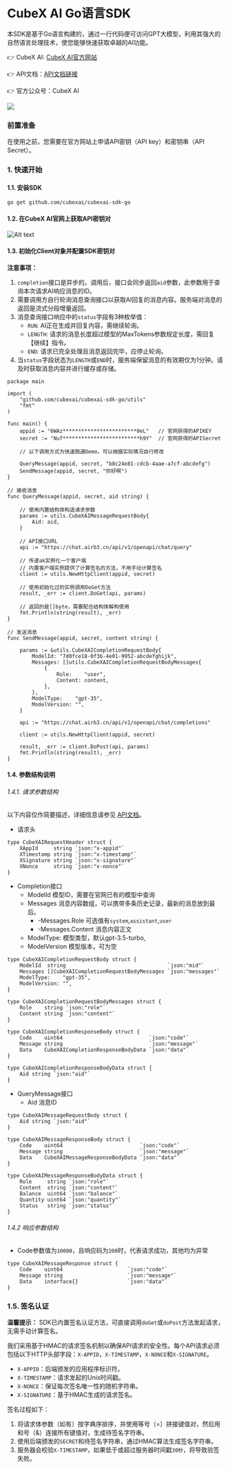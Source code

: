 # CubeX AI Go语言SDK

本SDK是基于Go语言构建的，通过一行代码便可访问GPT大模型，利用其强大的自然语言处理技术，使您能够快速获取卓越的AI功能。

👉 CubeX AI: [CubeX AI官方网站](https://www.airb3.com.cn/?ref=github)

👉 API文档：[API文档链接](https://apifox.com/apidoc/shared-c2de4a48-bf44-4a6c-aacc-554885ac180e)

👉 官方公众号：CubeX AI

<img src="./images/so.png" />

### 前置准备
在使用之前，您需要在官方网站上申请API密钥（API key）和密钥串（API Secret）。

### 1. 快速开始

#### 1.1. 安装SDK

```shell
go get github.com/cubexai/cubexai-sdk-go
```

#### 1.2. 在CubeX AI官网上获取API密钥对
![Alt text](./images/apikey.png)

#### 1.3. 初始化Client对象并配置SDK密钥对

**注意事项：**

1. `completion`接口是异步的。调用后，接口会同步返回`aid`参数，此参数用于查询本次请求AI响应消息的ID。
2. 需要调用方自行轮询消息查询接口以获取AI回复的消息内容。服务端对消息的返回是流式分段增量返回。
3. 消息查询接口响应中的`status`字段有3种枚举值：
    * `RUN`: AI正在生成并回复内容，需继续轮询。
    * `LENGTH`: 请求的消息长度超过模型的MaxTokens参数规定长度，需回复【继续】指令。
    * `END`: 请求已完全处理且消息返回完毕，应停止轮询。
4. 当`status`字段状态为`LENGTH`或`END`时，服务端保留消息的有效期仅为1分钟。请及时获取消息内容并进行缓存或存储。

```
package main

import (
	"github.com/cubexai/cubexai-sdk-go/utils"
	"fmt"
)

func main() {
	appid := "6WAz************************0eL"   // 官网获得的APIKEY
	secret := "Nuf*************************h9Y"  // 官网获得的APISecret

	// 以下调用方式为快速跑通Demo，可以根据实际情况自行修改

	QueryMessage(appid, secret, "b8c24e81-cdcb-4aae-a7cf-abcdefg")
	SendMessage(appid, secret, "你好啊")
}

// 接收消息
func QueryMessage(appid, secret, aid string) {

	// 使用内置结构体构造请求参数
	params := utils.CubeXAIMessageRequestBody{
		Aid: aid,
	}

	// API接口URL
	api := "https://chat.airb3.cn/api/v1/openapi/chat/query"

	// 传递ak实例化一个客户端
	// 内置客户端实例提供了计算签名的方法，不用手动计算签名
	client := utils.NewHttpClient(appid, secret)

	// 使用初始化过的实例调用DoGet方法
	result, _err := client.DoGet(api, params)

	// 返回的是[]byte，需要配合结构体解构使用
	fmt.Println(string(result), _err)
}

// 发送消息
func SendMessage(appid, secret, content string) {

	params := &utils.CubeXAICompletionRequestBody{
		ModelId: "7d0fce18-0f36-4e01-9952-abcdefghijk",
		Messages: []utils.CubeXAICompletionRequestBodyMessages{
			{
				Role:    "user",
				Content: content,
			},
		},
		ModelType:    "gpt-35",
		ModelVersion: "",
	}

	api := "https://chat.airb3.cn/api/v1/openapi/chat/completions"

	client := utils.NewHttpClient(appid, secret)

	result, _err := client.DoPost(api, params)
	fmt.Println(string(result), _err)
}
```

#### 1.4. 参数结构说明

###### 1.4.1. 请求参数结构

以下内容仅作简要描述，详细信息请参见 [API文档](https://apifox.com/apidoc/shared-c2de4a48-bf44-4a6c-aacc-554885ac180e)。

* 请求头

```
type CubeXAIRequestHeader struct {
	XAppId     string `json:"x-appid"`
	XTimestamp string `json:"x-timestamp"`
	XSignature string `json:"x-signature"`
	XNonce     string `json:"x-nonce"`
}
```

* Completion接口
    * ModelId 模型ID，需要在官网已有的模型中查询
    * Messages 消息内容数组，可以携带多条历史记录，最新的消息放到最后。
        * -Messages.Role 可选值有`system`,`assistant`,`user`
        * -Messages.Content 消息内容正文
	* ModelType:  模型类型，默认gpt-3.5-turbo,
	* ModelVersion 模型版本，可为空
```
type CubeXAICompletionRequestBody struct {
	ModelId  string                                 `json:"mid"`
	Messages []CubeXAICompletionRequestBodyMessages `json:"messages"`
	ModelType:    "gpt-35",
	ModelVersion: "",
}

type CubeXAICompletionRequestBodyMessages struct {
	Role    string `json:"role"`
	Content string `json:"content"`
}

type CubeXAICompletionResponseBody struct {
	Code    uint64                            `json:"code"`
	Message string                            `json:"message"`
	Data    CubeXAICompletionResponseBodyData `json:"data"`
}

type CubeXAICompletionResponseBodyData struct {
	Aid string `json:"aid"`
}
```

* QueryMessage接口
    * Aid 消息ID
```
type CubeXAIMessageRequestBody struct {
	Aid string `json:"aid"`
}

type CubeXAIMessageResponseBody struct {
	Code    uint64                         `json:"code"`
	Message string                         `json:"message"`
	Data    CubeXAIMessageResponseBodyData `json:"data"`
}

type CubeXAIMessageResponseBodyData struct {
	Role     string `json:"role"`
	Content  string `json:"content"`
	Balance  uint64 `json:"balance"`
	Quantity uint64 `json:"quantity"`
	Status   string `json:"status"`
}

```

###### 1.4.2 响应参数结构

* Code参数值为`10000`，且响应码为`200`时，代表请求成功，其他均为异常
    

```
type CubeXAIMessageResponse struct {
	Code    uint64                     `json:"code"`
	Message string                     `json:"message"`
	Data    interface{}                `json:"data"`
}
```

### 1.5. 签名认证

**温馨提示：** SDK已内置签名认证方法，可直接调用`doGet`或`doPost`方法发起请求，无需手动计算签名。

我们采用基于HMAC的请求签名机制以确保API请求的安全性。每个API请求必须包括以下HTTP头部字段：`X-APPID`，`X-TIMESTAMP`，`X-NONCE`和`X-SIGNATURE`。

* `X-APPID`：后端颁发的应用程序标识符。
* `X-TIMESTAMP`：请求发起的Unix时间戳。
* `X-NONCE`：保证每次签名唯一性的随机字符串。
* `X-SIGNATURE`：基于HMAC生成的请求签名。

签名过程如下：

1. 将请求体参数（如有）按字典序排序，并使用等号（=）拼接键值对，然后用和号（&）连接所有键值对，生成待签名字符串。
2. 使用后端颁发的`SECRET`和待签名字符串，通过HMAC算法生成签名字符串。
3. 服务器会校验`X-TIMESTAMP`，如果低于或超过服务器时间戳`30秒`，将导致验签失败。


